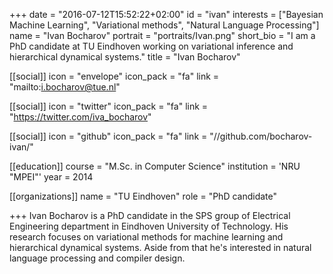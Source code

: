 +++
date = "2016-07-12T15:52:22+02:00"
id = "ivan"
interests = ["Bayesian Machine Learning", "Variational methods", "Natural Language Processing"]
name = "Ivan Bocharov"
portrait = "portraits/Ivan.png"
short_bio = "I am a PhD candidate at TU Eindhoven working on variational inference and hierarchical dynamical systems."
title = "Ivan Bocharov"

[[social]]
    icon = "envelope"
    icon_pack = "fa"
    link = "mailto:i.bocharov@tue.nl"

[[social]]
    icon = "twitter"
    icon_pack = "fa"
    link = "https://twitter.com/iva_bocharov"

[[social]]
    icon = "github"
    icon_pack = "fa"
    link = "//github.com/bocharov-ivan/"

[[education]]
    course = "M.Sc. in Computer Science"
    institution = 'NRU "MPEI"'
    year = 2014

[[organizations]]
    name = "TU Eindhoven"
    role = "PhD candidate"

+++
Ivan Bocharov is a PhD candidate in the SPS group of Electrical Engineering department in Eindhoven University of Technology. His research focuses on variational methods for machine learning and hierarchical dynamical systems. Aside from that he's interested in natural language processing and compiler design.
